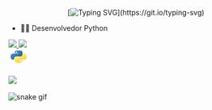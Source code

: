 <div align="center" >
 
 
 
[![Typing SVG](https://readme-typing-svg.herokuapp.com?font=star+jedirs&size=35&pause=1000&color=00FFFF&vCenter=true&width=600&height=70&lines=Hello+,+I'm+Vitor+D'Amico;a+Developer+Python;)](https://git.io/typing-svg)
 
 </div>



- 👨‍💻 Desenvolvedor Python 

<div>
  <a href="https://github.com/vitorzdamico">
  <img height="100em" src="https://github-readme-stats.vercel.app/api?username=vitorzdamico&show_icons=true&theme=cobalt&include_all_commits=true&count_private=true"/>
  <img height="100em" src="https://github-readme-stats.vercel.app/api/top-langs/?username=vitorzdamico&layout=compact&langs_count=16&theme=cobalt"/>
</div>
  
  <div>
  
  <img align="center" alt="Vitor" height="30" width="40" src="https://raw.githubusercontent.com/devicons/devicon/master/icons/python/python-original.svg">
  
</div>
  
###
  
  <div> 
  <a href="https://www.linkedin.com/" target="_blank"><img src="https://img.shields.io/badge/-LinkedIn-%230077B5?style=for-the-badge&logo=linkedin&logoColor=white" target="_blank"></a> 
 
 
 ![snake gif](https://github.com/vitorzdamico/vitorzdamico/blob/output/github-contribution-grid-snake.svg)
 
</div>
